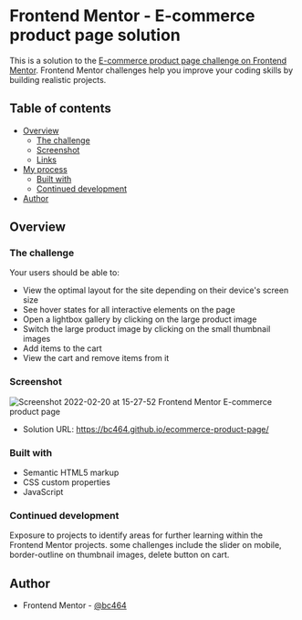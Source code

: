 # Frontend Mentor - E-commerce product page solution

This is a solution to the [E-commerce product page challenge on Frontend Mentor](https://www.frontendmentor.io/challenges/ecommerce-product-page-UPsZ9MJp6). Frontend Mentor challenges help you improve your coding skills by building realistic projects.

## Table of contents

- [Overview](#overview)
  - [The challenge](#the-challenge)
  - [Screenshot](#screenshot)
  - [Links](#links)
- [My process](#my-process)
  - [Built with](#built-with)
   - [Continued development](#continued-development)
- [Author](#author)


## Overview

### The challenge

Your users should be able to:

- View the optimal layout for the site depending on their device's screen size
- See hover states for all interactive elements on the page
- Open a lightbox gallery by clicking on the large product image
- Switch the large product image by clicking on the small thumbnail images
- Add items to the cart
- View the cart and remove items from it

### Screenshot

![Screenshot 2022-02-20 at 15-27-52 Frontend Mentor E-commerce product page](https://user-images.githubusercontent.com/82536545/154845355-e47f9d19-92fe-4df6-8663-7bfa39d78e1d.png)

- Solution URL: https://bc464.github.io/ecommerce-product-page/

### Built with

- Semantic HTML5 markup
- CSS custom properties
- JavaScript

### Continued development

Exposure to projects to identify areas for further learning within the Frontend Mentor projects. some challenges include the slider on mobile, border-outline on thumbnail images, delete button on cart.

## Author

- Frontend Mentor - [@bc464](https://www.frontendmentor.io/profile/yourusername)
